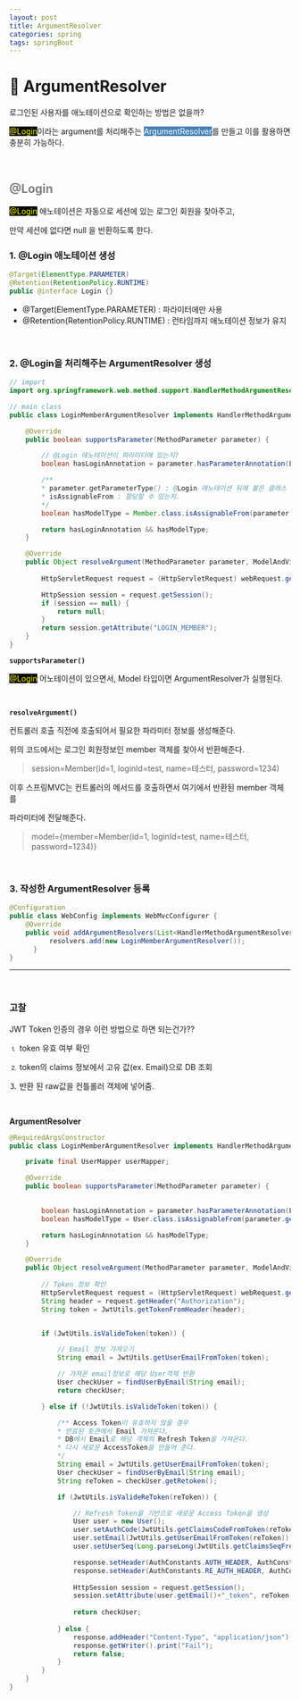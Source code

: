 ```yaml
---
layout: post
title: ArgumentResolver
categories: spring
tags: springBoot
---
```


# 🔎  ArgumentResolver

로그인된 사용자를 애노테이션으로 확인하는 방법은 없을까? 

<span style="background-color:black;color:yellow">@Login</span>이라는 argument를 처리해주는 <span style="background-color:#4682B4; color:white">ArgumentResolver</span>를 만들고 이를 활용하면 충분히 가능하다.

<br>

## <span style="color:gray">@Login</span>

<span style="background-color:black;color:yellow">@Login</span> 애노테이션은 자동으로 세션에 있는 로그인 회원을 찾아주고, 

만약 세션에 없다면 null 을 반환하도록 한다.

### 1. @Login 애노테이션 생성

```java
@Target(ElementType.PARAMETER)
@Retention(RetentionPolicy.RUNTIME)
public @interface Login {}
```
- @Target(ElementType.PARAMETER) : 파라미터에만 사용
- @Retention(RetentionPolicy.RUNTIME) : 런타임까지 애노테이션 정보가 유지

<br>

### 2. @Login을 처리해주는 ArgumentResolver 생성

```java
// import
import org.springframework.web.method.support.HandlerMethodArgumentResolver;

// main class
public class LoginMemberArgumentResolver implements HandlerMethodArgumentResolver {

    @Override
    public boolean supportsParameter(MethodParameter parameter) {

        // @Login 애노테이션이 파라미터에 있는지?
        boolean hasLoginAnnotation = parameter.hasParameterAnnotation(Login.class);

        /** 
        * parameter.getParameterType() : @Login 애노테이션 뒤에 붙은 클래스
        * isAssignableFrom : 할당할 수 있는지.
        */
        boolean hasModelType = Member.class.isAssignableFrom(parameter.getParameterType()); 

        return hasLoginAnnotation && hasModelType;
    }

    @Override
    public Object resolveArgument(MethodParameter parameter, ModelAndViewContainer mavContainer, NativeWebRequest webRequest, WebDataBinderFactory binderFactory) throws Exception {
        
        HttpServletRequest request = (HttpServletRequest) webRequest.getNativeRequest();

        HttpSession session = request.getSession();
        if (session == null) {
            return null;
        }
        return session.getAttribute("LOGIN_MEMBER");
    }
}
```

**`supportsParameter()`**

<span style="background-color:black;color:yellow">@Login</span> 어노테이션이 있으면서, Model 타입이면 ArgumentResolver가 실행된다.

<br>

**`resolveArgument()`**

컨트롤러 호출 직전에 호출되어서 필요한 파라미터 정보를 생성해준다.

위의 코드에서는 로그인 회원정보인 member 객체를 찾아서 반환해준다.

> session=Member(id=1, loginId=test, name=테스터, password=1234)

이후 스프링MVC는 컨트롤러의 메서드를 호출하면서 여기에서 반환된 member 객체를

파라미터에 전달해준다.

> model={member=Member(id=1, loginId=test, name=테스터, password=1234)}

<br>

### 3. 작성한 ArgumentResolver 등록

```java
@Configuration
public class WebConfig implements WebMvcConfigurer {
    @Override
    public void addArgumentResolvers(List<HandlerMethodArgumentResolver> resolvers) {
          resolvers.add(new LoginMemberArgumentResolver());
      }
}
```
---

<br>

### 고찰

JWT Token 인증의 경우 이런 방법으로 하면 되는건가??

⒈ token 유효 여부 확인 

⒉ token의 claims 정보에서 고유 값(ex. Email)으로 DB 조회

⒊ 반환 된 raw값을 컨틀롤러 객체에 넣어줌.

<br>

**ArgumentResolver**
```java
@RequiredArgsConstructor
public class LoginMemberArgumentResolver implements HandlerMethodArgumentResolver {

    private final UserMapper userMapper;

    @Override
    public boolean supportsParameter(MethodParameter parameter) {

        
        boolean hasLoginAnnotation = parameter.hasParameterAnnotation(Login.class);
        boolean hasModelType = User.class.isAssignableFrom(parameter.getParameterType()); 

        return hasLoginAnnotation && hasModelType;
    }

    @Override
    public Object resolveArgument(MethodParameter parameter, ModelAndViewContainer mavContainer, NativeWebRequest webRequest, WebDataBinderFactory binderFactory) throws Exception {
        
        // Token 정보 확인 
        HttpServletRequest request = (HttpServletRequest) webRequest.getNativeRequest();
        String header = request.getHeader("Authorization");
        String token = JwtUtils.getTokenFromHeader(header);


        if (JwtUtils.isValideToken(token)) {

            // Email 정보 가져오기
            String email = JwtUtils.getUserEmailFromToken(token);

            // 가져온 email정보로 해당 User객체 반환
            User checkUser = findUserByEmail(String email);
            return checkUser;

        } else if (!JwtUtils.isValideToken(token)) {

            /** Access Token이 유효하지 않을 경우
            * 만료된 토큰에서 Email 가져온다.
            * DB에서 Email로 해당 객체의 Refresh Token을 가져온다.
            * 다시 새로운 AccessToken을 만들어 준다.
            */
            String email = JwtUtils.getUserEmailFromToken(token);
            User checkUser = findUserByEmail(String email);
            String reToken = checkUser.getRetoken();

            if (JwtUtils.isValideReToken(reToken)) {

                // Refresh Token을 기반으로 새로운 Access Token을 생성
                User user = new User();
                user.setAuthCode(JwtUtils.getClaimsCodeFromToken(reToken));
                user.setEmail(JwtUtils.getUserEmailFromToken(reToken));
                user.setUserSeq(Long.parseLong(JwtUtils.getClaimsSeqFromToken(reToken)));

                response.setHeader(AuthConstants.AUTH_HEADER, AuthConstants.TOKEN_TYPE + " " + JwtUtils.generateJwtToken(user));
                response.setHeader(AuthConstants.RE_AUTH_HEADER, AuthConstants.TOKEN_TYPE + " " + reToken);
                
                HttpSession session = request.getSession();
                session.setAttribute(user.getEmail()+"_token", reToken);
        
                return checkUser;
                
            } else {
                response.addHeader("Content-Type", "application/json");
                response.getWriter().print("Fail");
                return false;
            }
        }
    }
}
```
